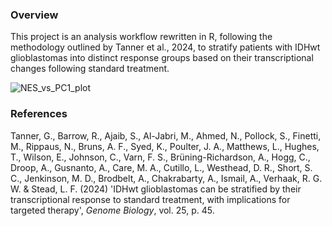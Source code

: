 ### Overview
This project is an analysis workflow rewritten in R, following the methodology outlined by Tanner et al., 2024, to stratify patients with IDHwt glioblastomas into distinct response groups based on their transcriptional changes following standard treatment.

![NES_vs_PC1_plot](https://github.com/user-attachments/assets/a4fafa18-7c90-47ac-a0ac-73e2eb1cd912)

### References
Tanner, G., Barrow, R., Ajaib, S., Al-Jabri, M., Ahmed, N., Pollock, S., Finetti, M., Rippaus, N., Bruns, A. F., Syed, K., Poulter, J. A., Matthews, L., Hughes, T., Wilson, E., Johnson, C., Varn, F. S., Brüning-Richardson, A., Hogg, C., Droop, A., Gusnanto, A., Care, M. A., Cutillo, L., Westhead, D. R., Short, S. C., Jenkinson, M. D., Brodbelt, A., Chakrabarty, A., Ismail, A., Verhaak, R. G. W. & Stead, L. F. (2024) 'IDHwt glioblastomas can be stratified by their transcriptional response to standard treatment, with implications for targeted therapy', *Genome Biology*, vol. 25, p. 45.
